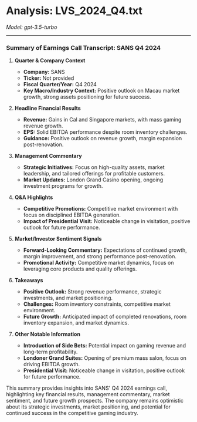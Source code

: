 # Analysis: LVS_2024_Q4.txt

*Model: gpt-3.5-turbo*

---

### Summary of Earnings Call Transcript: SANS Q4 2024

1. **Quarter & Company Context**
   - **Company:** SANS
   - **Ticker:** Not provided
   - **Fiscal Quarter/Year:** Q4 2024
   - **Key Macro/Industry Context:** Positive outlook on Macau market growth, strong assets positioning for future success.

2. **Headline Financial Results**
   - **Revenue:** Gains in Cal and Singapore markets, with mass gaming revenue growth.
   - **EPS:** Solid EBITDA performance despite room inventory challenges.
   - **Guidance:** Positive outlook on revenue growth, margin expansion post-renovation.

3. **Management Commentary**
   - **Strategic Initiatives:** Focus on high-quality assets, market leadership, and tailored offerings for profitable customers.
   - **Market Updates:** London Grand Casino opening, ongoing investment programs for growth.

4. **Q&A Highlights**
   - **Competitive Promotions:** Competitive market environment with focus on disciplined EBITDA generation.
   - **Impact of Presidential Visit:** Noticeable change in visitation, positive outlook for future performance.

5. **Market/Investor Sentiment Signals**
   - **Forward-Looking Commentary:** Expectations of continued growth, margin improvement, and strong performance post-renovation.
   - **Promotional Activity:** Competitive market dynamics, focus on leveraging core products and quality offerings.

6. **Takeaways**
   - **Positive Outlook:** Strong revenue performance, strategic investments, and market positioning.
   - **Challenges:** Room inventory constraints, competitive market environment.
   - **Future Growth:** Anticipated impact of completed renovations, room inventory expansion, and market dynamics.

7. **Other Notable Information**
   - **Introduction of Side Bets:** Potential impact on gaming revenue and long-term profitability.
   - **Londoner Grand Suites:** Opening of premium mass salon, focus on driving EBITDA growth.
   - **Presidential Visit:** Noticeable change in visitation, positive outlook for future performance.

This summary provides insights into SANS' Q4 2024 earnings call, highlighting key financial results, management commentary, market sentiment, and future growth prospects. The company remains optimistic about its strategic investments, market positioning, and potential for continued success in the competitive gaming industry.